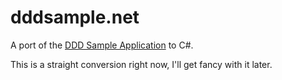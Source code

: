 dddsample.net
=============

A port of the [DDD Sample Application](http://dddsample.sourceforge.net/) to C#.

This is a straight conversion right now, I'll get fancy with it later.